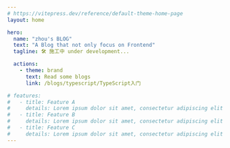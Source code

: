 ```yaml
---
# https://vitepress.dev/reference/default-theme-home-page
layout: home

hero:
  name: "zhou's BLOG"
  text: "A Blog that not only focus on Frontend"
  tagline: 🛠️ 施工中 under development...

  actions:
    - theme: brand
      text: Read some blogs
      link: /blogs/typescript/TypeScript入门

# features:
#   - title: Feature A
#     details: Lorem ipsum dolor sit amet, consectetur adipiscing elit
#   - title: Feature B
#     details: Lorem ipsum dolor sit amet, consectetur adipiscing elit
#   - title: Feature C
#     details: Lorem ipsum dolor sit amet, consectetur adipiscing elit
---
```


